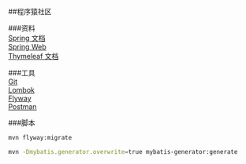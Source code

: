 ##程序猿社区

###资料  
[Spring 文档](https://spring.io/guides)  
[Spring Web](https://spring.io/guides/gs/serving-web-content/)  
[Thymeleaf 文档](https://www.thymeleaf.org/doc/tutorials/3.0/usingthymeleaf.html)  


###工具  
[Git](https://git-scm.com/downloads)  
[Lombok](https://projectlombok.org)  
[Flyway](https://flywaydb.org/getstarted/firststeps/maven)  
[Postman](https://chrome.google.com/webstore/detail/postman/fhbjgbiflinjbdggehcddcbncdddomop)  


###脚本
~~~bash
mvn flyway:migrate

mvn -Dmybatis.generator.overwrite=true mybatis-generator:generate
~~~
